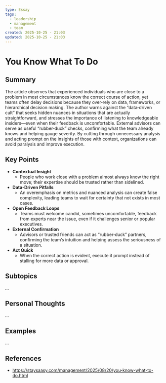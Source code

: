 ```yaml
---
type: Essay
tags:
  - leadership
  - management
  - team
created: 2025-10-25 - 21:03
updated: 2025-10-25 - 21:03
---
```

# You Know What To Do

## Summary

The article observes that experienced individuals who are close to a problem in most circumstances know the correct course of action, yet teams often delay decisions because they over‑rely on data, frameworks, or hierarchical decision making. The author warns against the “data‑driven cult” that seeks hidden nuances in situations that are actually straightforward, and stresses the importance of listening to knowledgeable insiders—even when their feedback is uncomfortable. External advisors can serve as useful “rubber‑duck” checks, confirming what the team already knows and helping gauge severity. By cutting through unnecessary analysis and acting prompt on the insights of those with context, organizations can avoid paralysis and improve execution.

## Key Points

- **Contextual Insight** 
	- People who work close with a problem almost always know the right move; their expertise should be trusted rather than sidelined.
- **Data‑Driven Pitfalls** 
	- An overemphasis on metrics and nuanced analysis can create false complexity, leading teams to wait for certainty that not exists in most cases.
- **Open Feedback Loops** 
	- Teams must welcome candid, sometimes uncomfortable, feedback from experts near the issue, even if it challenges senior or popular executives.
- **External Confirmation** 
	- Advisors or trusted friends can act as “rubber‑duck” partners, confirming the team’s intuition and helping assess the seriousness of a situation.
- **Act Quick** 
	- When the correct action is evident, execute it prompt instead of stalling for more data or approval.

## Subtopics

...

## Personal Thoughts

...

## Examples

...

## References

- https://staysaasy.com/management/2025/08/20/you-know-what-to-do.html
